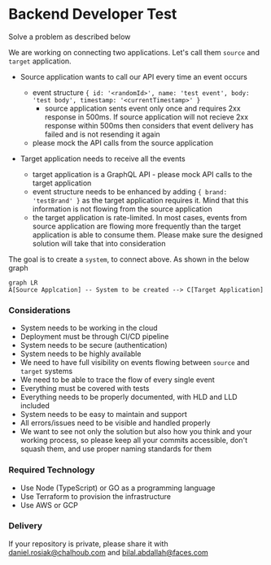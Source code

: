 
# Backend Developer Test

Solve a problem as described below

We are working on connecting two applications. Let's call them `source` and `target` application.

- Source application wants to call our API every time an event occurs
	- event structure `{ id: '<randomId>', name: 'test event', body: 'test body', timestamp: '<currentTimestamp>' }`
        - source application sents event only once and requires 2xx response in 500ms. If source application will not recieve 2xx response within 500ms then considers that event delivery has failed and is not resending it again
	- please mock the API calls from the source application

- Target application needs to receive all the events
	- target application is a GraphQL API - please mock API calls to the target application
	- event structure needs to be enhanced by adding `{ brand: 'testBrand' }` as the target application requires it. Mind that this information is not flowing from the source application
	- the target application is rate-limited. In most cases, events from source application are flowing more frequently than the target application is able to consume them. Please make sure the designed solution will take that into consideration

The goal is to create a `system`, to connect above. As shown in the below graph

```mermaid
graph LR
A[Source Applcation] -- System to be created --> C[Target Application]
```


### Considerations

- System needs to be working in the cloud
- Deployment must be through CI/CD pipeline
- System needs to be secure (authentication)
- System needs to be highly available
- We need to have full visibility on events flowing between `source` and `target` systems
- We need to be able to trace the flow of every single event
- Everything must be covered with tests
- Everything needs to be properly documented, with HLD and LLD included
- System needs to be easy to maintain and support
- All errors/issues need to be visible and handled properly
- We want to see not only the solution but also how you think and your working process, so please keep all your commits accessible, don't squash them, and use proper naming standards for them

### Required Technology

- Use Node (TypeScript) or GO as a programming language
- Use Terraform to provision the infrastructure
- Use AWS or GCP

### Delivery

If your repository is private, please share it with daniel.rosiak@chalhoub.com and bilal.abdallah@faces.com
